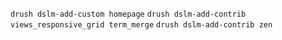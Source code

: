 `drush dslm-add-custom homepage`
`drush dslm-add-contrib views_responsive_grid term_merge`
`drush dslm-add-contrib zen`
